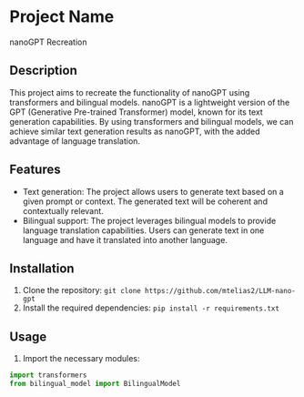 # Project Name

nanoGPT Recreation

## Description

This project aims to recreate the functionality of nanoGPT using transformers and bilingual models. nanoGPT is a lightweight version of the GPT (Generative Pre-trained Transformer) model, known for its text generation capabilities. By using transformers and bilingual models, we can achieve similar text generation results as nanoGPT, with the added advantage of language translation.

## Features

- Text generation: The project allows users to generate text based on a given prompt or context. The generated text will be coherent and contextually relevant.
- Bilingual support: The project leverages bilingual models to provide language translation capabilities. Users can generate text in one language and have it translated into another language.

## Installation

1. Clone the repository: `git clone https://github.com/mtelias2/LLM-nano-gpt`
2. Install the required dependencies: `pip install -r requirements.txt`

## Usage

1. Import the necessary modules: 
```python
import transformers
from bilingual_model import BilingualModel
```




